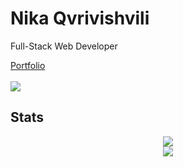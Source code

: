 <div>
    <h1>Nika Qvrivishvili</h1> 
    <p>Full-Stack Web Developer</p>
    <a href="https://www.nikaa.online/en/">Portfolio</a>
    <br/>
     <br/>
    <img src="https://komarev.com/ghpvc/?username=etherbits&style=for-the-badge&color=82A2C2" />
    <h2>Stats</h2>
    <div align="center">
            <a href="https://git.io/streak-stats"><img src="https://streak-stats.demolab.com?user=etherbits&theme=nord"/></a>
        <div><img src="https://github-readme-stats.vercel.app/api/top-langs/?username=etherbits&theme=nord&layout=normal&langs_count=3&hide=shell,css,scss,html,php&card_width=495"/></div> 
</div>
